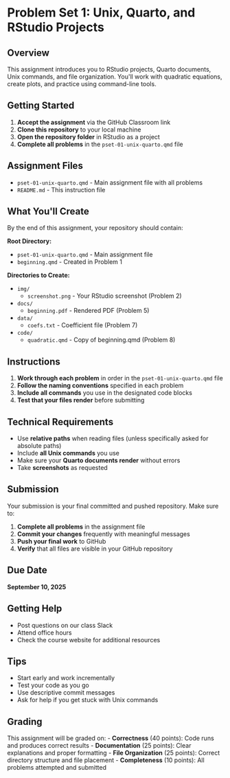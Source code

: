 # Problem Set 1: Unix, Quarto, and RStudio Projects

## Overview

This assignment introduces you to RStudio projects, Quarto documents, Unix commands, and file organization. You'll work with quadratic equations, create plots, and practice using command-line tools.

## Getting Started

1.  **Accept the assignment** via the GitHub Classroom link
2.  **Clone this repository** to your local machine
3.  **Open the repository folder** in RStudio as a project
4.  **Complete all problems** in the `pset-01-unix-quarto.qmd` file

## Assignment Files

-   `pset-01-unix-quarto.qmd` - Main assignment file with all problems
-   `README.md` - This instruction file

## What You'll Create

By the end of this assignment, your repository should contain:

**Root Directory:**

-   `pset-01-unix-quarto.qmd` - Main assignment file
-   `beginning.qmd` - Created in Problem 1

**Directories to Create:**

-   `img/`
    -   `screenshot.png` - Your RStudio screenshot (Problem 2)
-   `docs/`
    -   `beginning.pdf` - Rendered PDF (Problem 5)
-   `data/`
    -   `coefs.txt` - Coefficient file (Problem 7)
-   `code/`
    -   `quadratic.qmd` - Copy of beginning.qmd (Problem 8)

## Instructions

1.  **Work through each problem** in order in the `pset-01-unix-quarto.qmd` file
2.  **Follow the naming conventions** specified in each problem
3.  **Include all commands** you use in the designated code blocks
4.  **Test that your files render** before submitting

## Technical Requirements

-   Use **relative paths** when reading files (unless specifically asked for absolute paths)
-   Include **all Unix commands** you use
-   Make sure your **Quarto documents render** without errors
-   Take **screenshots** as requested

## Submission

Your submission is your final committed and pushed repository. Make sure to:

1.  **Complete all problems** in the assignment file
2.  **Commit your changes** frequently with meaningful messages
3.  **Push your final work** to GitHub
4.  **Verify** that all files are visible in your GitHub repository

## Due Date

**September 10, 2025**

## Getting Help

-   Post questions on our class Slack
-   Attend office hours
-   Check the course website for additional resources

## Tips

-   Start early and work incrementally
-   Test your code as you go
-   Use descriptive commit messages
-   Ask for help if you get stuck with Unix commands

## Grading

This assignment will be graded on: - **Correctness** (40 points): Code runs and produces correct results - **Documentation** (25 points): Clear explanations and proper formatting - **File Organization** (25 points): Correct directory structure and file placement - **Completeness** (10 points): All problems attempted and submitted